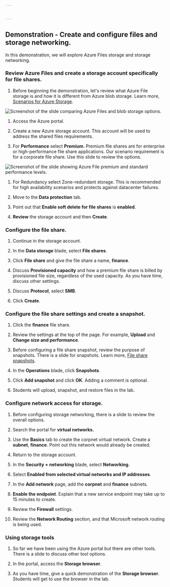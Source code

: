 ```yaml
---


--- 
```


## Demonstration - Create and configure files and storage networking.

In this demonstration, we will explore Azure Files storage and storage networking.

### Review Azure Files and create a storage account specifically for file shares.

1. Before beginning the demonstration, let's review what Azure File storage is and how it is different from Azure blob storage. Learn more, [Scenarios for Azure Storage](https://learn.microsoft.com/azure/storage/common/storage-introduction).

![Screenshot of the slide comparing Azure Files and blob storage options.](Static/APL-1003-ENU-TrainerPrepGuide_image12.jpeg)

1. Access the Azure portal.

1. Create a new Azure storage account. This account will be used to address the shared files requirements.

1. For **Performance** select **Premium**. Premium file shares are for enterprise or high-performance file share applications. Our scenario requirement is for a corporate file share. Use this slide to review the options.

![Screenshot of the slide showing Azure File premium and standard performance levels.](Static/APL-1003-ENU-TrainerPrepGuide_image13.jpeg)

1. For Redundancy select Zone-redundant storage. This is recommended for high availability scenarios and protects against datacenter failures.

1. Move to the **Data protection** tab.

1. Point out that **Enable soft delete for file shares** is **enabled**.

1. **Review** the storage account and then **Create**.

### Configure the file share.

1. Continue in the storage account.

1. In the **Data storage** blade, select **File shares**.

1. Click **File share** and give the file share a name, **finance**.

1. Discuss **Provisioned capacity** and how a premium file share is billed by provisioned file size, regardless of the used capacity. As you have time, discuss other settings. 

1. Discuss **Protocol**, select **SMB**.

1. Click **Create**.

### Configure the file share settings and create a snapshot.

1. Click the **finance** file share.

1. Review the settings at the top of the page. For example, **Upload** and **Change size and performance**.

1. Before configuring a file share snapshot, review the purpose of snapshots. There is a slide for snapshots. Learn more, [File share snapshots](https://learn.microsoft.com/azure/storage/files/storage-snapshots-files).

1. In the **Operations** blade, click **Snapshots**.

1. Click **Add snapshot** and click **OK**. Adding a comment is optional.

1. Students will upload, snapshot, and restore files in the lab.

### Configure network access for storage.

1. Before configuring storage networking, there is a slide to review the overall options.

1. Search the portal for **virtual networks.**

1. Use the **Basics** tab to create the corpnet virtual network. Create a **subnet**, **finance**. Point out this network would already be created.

1. Return to the storage account.

1. In the **Security + networking** blade, select **Networking**.

1. Select **Enabled from selected virtual networks and IP addresses**.

1. In the **Add network** page, add the **corpnet** and **finance** subnets.

1. **Enable the endpoint**. Explain that a new service endpoint may take up to 15 minutes to create.

1. Review the **Firewall** settings.

1. Review the **Network Routing** section, and that Microsoft network routing is being used.

### Using storage tools

1. So far we have been using the Azure portal but there are other tools. There is a slide to discuss other tool options. 

1. In the portal, access the **Storage browser**.

1. As you have time, give a quick demonstration of the **Storage browser**. Students will get to use the browser in the lab.

  
‎ 
